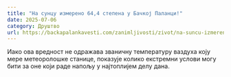 ```yaml
---
title: "На сунцу измерено 64,4 степена у Бачкој Паланци!"
date: 2025-07-06
category: Друштво
url: https://backapalankavesti.com/zanimljivosti/zivot/na-suncu-izmereno-644-stepena-u-backoj-palanci/
---
```


Иако ова вредност не одражава званичну температуру ваздуха коју мере метеоролошке станице, показује колико екстремни услови могу бити за оне који раде напољу у најтоплијем делу дана.
